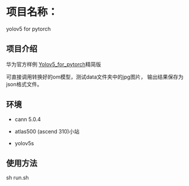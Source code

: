 # 项目名称：
yolov5 for pytorch 

## 项目介绍

华为官方样例 [Yolov5_for_pytorch](https://gitee.com/ascend/ModelZoo-PyTorch/tree/master/ACL_PyTorch/contrib/cv/detection)精简版

可直接调用转换好的om模型，测试data文件夹中的jpg图片，
输出结果保存为json格式文件。

## 环境
- cann 5.0.4

- atlas500 (ascend 310)小站

- yolov5s


## 使用方法

sh run.sh

